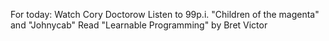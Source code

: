 For today:
	Watch Cory Doctorow
	Listen to 99p.i. "Children of the magenta" and "Johnycab"
	Read "Learnable Programming" by Bret Victor

